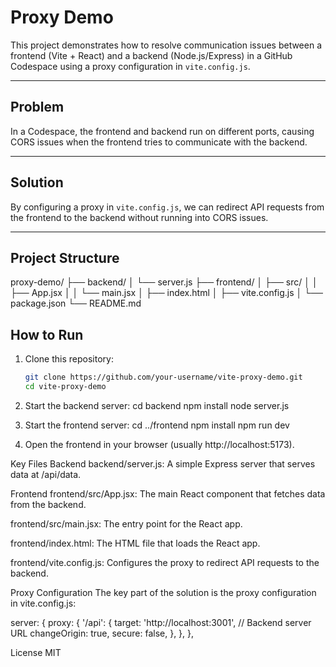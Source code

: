 # Proxy Demo

This project demonstrates how to resolve communication issues between a frontend (Vite + React) and a backend (Node.js/Express) in a GitHub Codespace using a proxy configuration in `vite.config.js`.

---

## Problem
In a Codespace, the frontend and backend run on different ports, causing CORS issues when the frontend tries to communicate with the backend.

---

## Solution
By configuring a proxy in `vite.config.js`, we can redirect API requests from the frontend to the backend without running into CORS issues.

---

## Project Structure
proxy-demo/
├── backend/
│ └── server.js
├── frontend/
│ ├── src/
│ │ ├── App.jsx
│ │ └── main.jsx
│ ├── index.html
│ ├── vite.config.js
│ └── package.json
└── README.md

## How to Run
1. Clone this repository:
   ```bash
   git clone https://github.com/your-username/vite-proxy-demo.git
   cd vite-proxy-demo

2. Start the backend server:
   cd backend
   npm install
   node server.js

3. Start the frontend server:
   cd ../frontend
   npm install
   npm run dev

4. Open the frontend in your browser (usually http://localhost:5173).

Key Files
Backend
backend/server.js: A simple Express server that serves data at /api/data.

Frontend
frontend/src/App.jsx: The main React component that fetches data from the backend.

frontend/src/main.jsx: The entry point for the React app.

frontend/index.html: The HTML file that loads the React app.

frontend/vite.config.js: Configures the proxy to redirect API requests to the backend.



Proxy Configuration
The key part of the solution is the proxy configuration in vite.config.js:

server: {
  proxy: {
    '/api': {
      target: 'http://localhost:3001', // Backend server URL
      changeOrigin: true,
      secure: false,
    },
  },
},


License
MIT
